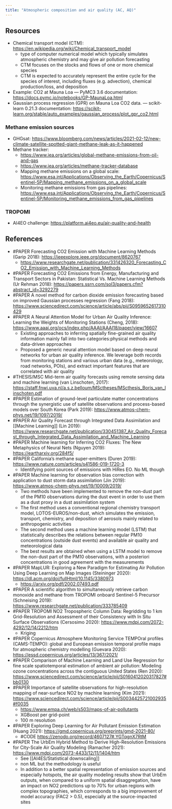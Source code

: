 ```yaml
---
title: "Atmospheric composition and air quality (AC, AQ)"
---
```



## Resources
- Chemical transport model (CTM): https://en.wikipedia.org/wiki/Chemical_transport_model
	- type of computer numerical model which typically simulates atmospheric chemistry and may give air pollution forecasting
	- CTM focuses on the stocks and flows of one or more chemical species
	- CTM is expected to accurately represent the entire cycle for the species of interest, including fluxes (e.g. advection), chemical production/loss, and deposition
- Example: CO2 at Mauna Loa — PyMC3 3.6 documentation:  https://docs.pymc.io/notebooks/GP-MaunaLoa.html
- Gaussian process regression (GPR) on Mauna Loa CO2 data. — scikit-learn 0.21.3 documentation: https://scikit-learn.org/stable/auto_examples/gaussian_process/plot_gpr_co2.html

### Methane emission sources
- GHGsat: https://www.bloomberg.com/news/articles/2021-02-12/new-climate-satellite-spotted-giant-methane-leak-as-it-happened
- Methane tracker: 
	- https://www.iea.org/articles/global-methane-emissions-from-oil-and-gas
	- https://www.iea.org/articles/methane-tracker-database
	- Mapping methane emissions on a global scale: https://www.esa.int/Applications/Observing_the_Earth/Copernicus/Sentinel-5P/Mapping_methane_emissions_on_a_global_scale
	- Monitoring methane emissions from gas pipelines: https://www.esa.int/Applications/Observing_the_Earth/Copernicus/Sentinel-5P/Monitoring_methane_emissions_from_gas_pipelines

### TROPOMI
- AI4EO challenge: https://platform.ai4eo.eu/air-quality-and-health


## References
- #PAPER Forecasting CO2 Emission with Machine Learning Methods (Garip 2018): https://ieeexplore.ieee.org/document/8620767
	- https://www.researchgate.net/publication/331426320_Forecasting_CO2_Emission_with_Machine_Learning_Methods
- #PAPER Forecasting CO2 Emissions from Energy, Manufacturing and Transport Sectors in Pakistan: Statistical Vs. Machine Learning Methods (Ur Rehman 2018): https://papers.ssrn.com/sol3/papers.cfm?abstract_id=3292279 
- #PAPER A novel method for carbon dioxide emission forecasting based on improved Gaussian processes regression (Fang 2018): https://www.sciencedirect.com/science/article/abs/pii/S0959652617310429
- #PAPER A Neural Attention Model for Urban Air Quality Inference: Learning the Weights of Monitoring Stations (Cheng, 2018): https://www.aaai.org/ocs/index.php/AAAI/AAAI18/paper/view/16607
	- Existing approaches to inferring spatially fine-grained air quality information mainly fall into two categories:physical methods and data-driven approaches
	- Proposed a generic neural attention model based on deep neural networks for urban air quality inference. We leverage both records from monitoring stations and various urban data (e.g., meteorology, road networks, POIs), and extract important features that are correlated with air quality
- #THESIS/MSC Mid-term air quality forecasts using remote sensing data and machine learning (van Linschoten, 2017): https://staff.fnwi.uva.nl/a.s.z.belloum/MSctheses/MScthesis_Boris_van_linschoten.pdf
- #PAPER Estimation of ground-level particulate matter concentrations through the synergistic use of satellite observations and process-based models over South Korea (Park 2019): https://www.atmos-chem-phys.net/19/1097/2019/
- #PAPER Air Quality Forecast through Integrated Data Assimilation and [[Machine Learning]] (Lin 2019): https://www.researchgate.net/publication/330451387_Air_Quality_Forecast_through_Integrated_Data_Assimilation_and_Machine_Learning
- #PAPER Machine learning for Inferring CO2 Fluxes: The New Metaphysics of Neural Nets (Nguyen 2019): https://eartharxiv.org/284f5/
- #PAPER California’s methane super-emitters (Duren 2019): https://www.nature.com/articles/s41586-019-1720-3
	- Identifying point sources of emissions with HiRes EO. No ML though
- #PAPER Machine learning for observation bias correction with application to dust storm data assimilation (Jin 2019): https://www.atmos-chem-phys.net/19/10009/2019/
	- Two methods have been implemented to remove the non-dust part of the PM10 observations during the dust event in order to use them as a dust proxy in a dust assimilation system
	- The first method uses a conventional regional chemistry transport model, LOTOS-EUROS/non-dust, which simulates the emission, transport, chemistry, and deposition of aerosols mainly related to anthropogenic activities
	- The second method uses a machine learning model (LSTM) that statistically describes the relations between regular PM10 concentrations (outside dust events) and available air quality and meteorological data
	- The best results are obtained when using a LSTM model to remove the non-dust part of the PM10 observations, with a posteriori concentrations in good agreement with the measurements
- #PAPER MapLUR: Exploring a New Paradigm for Estimating Air Pollution Using Deep Learning on Map Images (Steininger 2020): https://dl.acm.org/doi/fullHtml/10.1145/3380973
	- https://arxiv.org/pdf/2002.07493.pdf
- #PAPER A scientific algorithm to simultaneously retrieve carbon monoxide and methane from TROPOMI onboard Sentinel-5 Precursor (Schneising 2019): https://www.researchgate.net/publication/333785409
- #PAPER TROPOMI NO2 Tropospheric Column Data: Regridding to 1 km Grid-Resolution and Assessment of their Consistency with In Situ Surface Observations (Cersosimo 2020): https://www.mdpi.com/2072-4292/12/14/2212/htm
	- Kriging
- #PAPER Copernicus Atmosphere Monitoring Service TEMPOral profiles (CAMS-TEMPO): global and European emission temporal profile maps for atmospheric chemistry modelling (Guevara 2020): https://essd.copernicus.org/articles/13/367/2021/
- #PAPER Comparison of Machine Learning and Land Use Regression for fine scale spatiotemporal estimation of ambient air pollution: Modeling ozone concentrations across the contiguous United States (Ren 2020): https://www.sciencedirect.com/science/article/pii/S0160412020317827#bb0130
- #PAPER Importance of satellite observations for high-resolution mapping of near-surface NO2 by machine learning (Kim 2021): https://www.sciencedirect.com/science/article/pii/S0034425721002935#f0035
	- https://www.empa.ch/web/s503/maps-of-air-pollutants
	- XGBoost per grid-point
	- 100 m resolution
- #PAPER Exploring Deep Learning for Air Pollutant Emission Estimation (Huang 2021): https://gmd.copernicus.org/preprints/gmd-2021-80/
	- #CODE https://zenodo.org/record/4607127#.YGTqgnX7RtM
- #PAPER The UrbEm Hybrid Method to Derive High-Resolution Emissions for City-Scale Air Quality Modeling (Ramacher 2021): https://www.mdpi.com/2073-4433/12/11/1404/htm
	- See [[AI4ES/Statistical downscaling]]
	- non ML but the methodology is useful
	- In addition to a better spatial representation of emission sources and especially hotspots, the air quality modeling results show that UrbEm outputs, when compared to a uniform spatial disaggregation, have an impact on NO2 predictions up to 70% for urban regions with complex topographies, which corresponds to a big improvement of model accuracy (FAC2 > 0.5), especially at the source-impacted sites 




